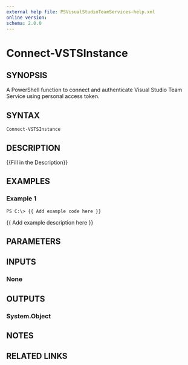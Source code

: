 ```yaml
---
external help file: PSVisualStudioTeamServices-help.xml
online version: 
schema: 2.0.0
---
```


# Connect-VSTSInstance

## SYNOPSIS
A PowerShell function to connect and authenticate Visual Studio Team Service using personal access token. 

## SYNTAX

```
Connect-VSTSInstance
```

## DESCRIPTION
{{Fill in the Description}}

## EXAMPLES

### Example 1
```
PS C:\> {{ Add example code here }}
```

{{ Add example description here }}

## PARAMETERS

## INPUTS

### None


## OUTPUTS

### System.Object

## NOTES

## RELATED LINKS

